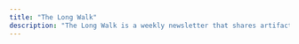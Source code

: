 ```yaml
---
title: "The Long Walk"
description: "The Long Walk is a weekly newsletter that shares artifacts I find during my walks both in geographic space and in what I like to call “the wilderness of the mind.”"
---
```

